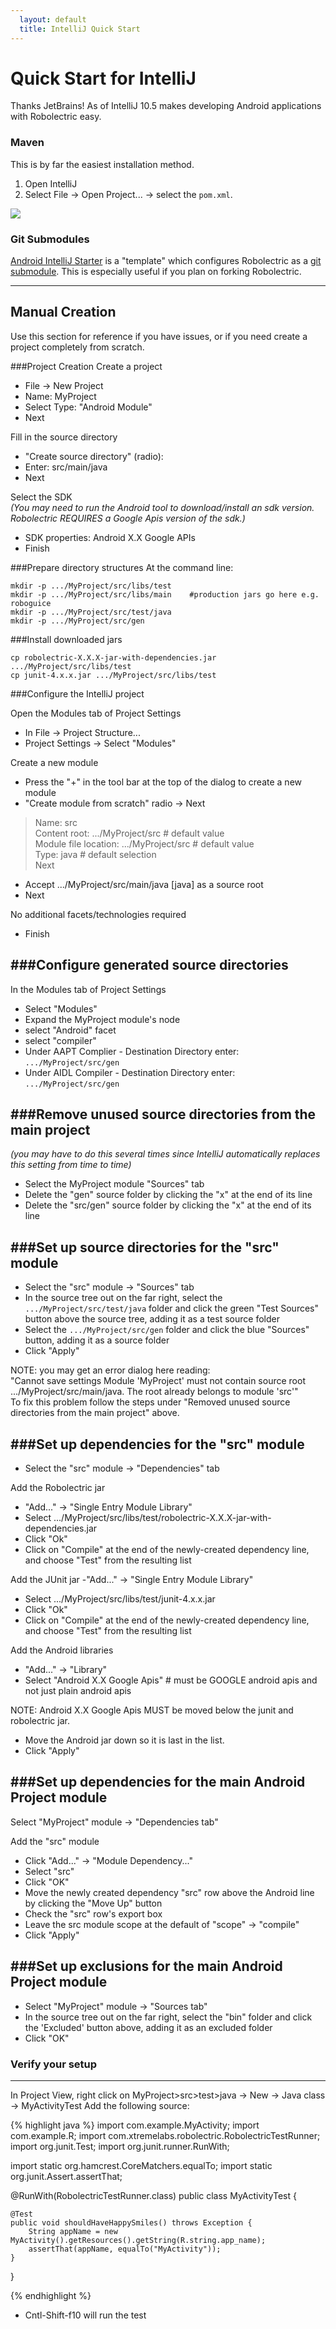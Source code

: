 ```yaml
---
  layout: default
  title: IntelliJ Quick Start
---
```


# Quick Start for IntelliJ
Thanks JetBrains! As of IntelliJ 10.5 makes developing Android applications with Robolectric easy.

### Maven
This is by far the easiest installation method.

1. Open IntelliJ
2. Select File &rarr; Open Project... &rarr; select the `pom.xml`.

![](images/intellij.jpg)

### Git Submodules
[Android IntelliJ Starter](https://github.com/pivotal/AndroidIntelliJStarter) is a "template" which configures Robolectric as a [git submodule](http://kernel.org/pub/software/scm/git/docs/git-submodule.html "git-submodule(1)"). This is especially useful if you plan on forking Robolectric.

------

## Manual Creation
Use this section for reference if you have issues, or if you need create a project completely from scratch.

###Project Creation
Create a project
- File &rarr; New Project
- Name: MyProject
- Select Type:  "Android Module"
- Next

Fill in the source directory
- "Create source directory" (radio):
- Enter: src/main/java
- Next

Select the SDK
_<br>(You may need to run the Android tool to download/install an sdk version. Robolectric REQUIRES a Google Apis version of the sdk.)_
- SDK properties: Android X.X Google APIs
- Finish

###Prepare directory structures
At the command line:

    mkdir -p .../MyProject/src/libs/test
    mkdir -p .../MyProject/src/libs/main    #production jars go here e.g. roboguice
    mkdir -p .../MyProject/src/test/java
    mkdir -p .../MyProject/src/gen

###Install downloaded jars

    cp robolectric-X.X.X-jar-with-dependencies.jar .../MyProject/src/libs/test
    cp junit-4.x.x.jar .../MyProject/src/libs/test

###Configure the IntelliJ project

Open the Modules tab of Project Settings
- In File &rarr; Project Structure...
- Project Settings &rarr; Select "Modules"

Create a new module
- Press the "+" in the tool bar at the top of the dialog to create a new module
- "Create module from scratch" radio &rarr; Next

> Name: src<br/>
> Content root: .../MyProject/src 	# default value<br/>
> Module file location: .../MyProject/src  	# default value<br/>
> Type: java  	# default selection<br/>
> Next

- Accept .../MyProject/src/main/java \[java\] as a source root
- Next<br>

No additional facets/technologies required

- Finish

###Configure generated source directories
-------------------------
In the Modules tab of Project Settings
- Select "Modules"
- Expand the MyProject module's node
- select "Android" facet
- select "compiler"
- Under AAPT Complier - Destination Directory enter: <code>.../MyProject/src/gen</code>
- Under AIDL Compiler - Destination Directory enter: <code>.../MyProject/src/gen</code>

###Remove unused source directories from the main project
------------------------------
_(you may have to do this several times since IntelliJ
automatically replaces this setting from time to time)_
- Select the MyProject module "Sources" tab
- Delete the "gen" source folder by clicking the "x" at the end of its line
- Delete the "src/gen" source folder by clicking the "x" at the end of its line

###Set up source directories for the "src" module
-------------------------------
- Select the "src" module &rarr; "Sources" tab
- In the source tree out on the far right, select the <code>.../MyProject/src/test/java</code>
folder and click the green "Test Sources" button above the source tree, adding it as a test source folder
- Select the <code>.../MyProject/src/gen</code> folder and click the blue "Sources" button, adding it as a source folder
- Click "Apply"

NOTE: you may get an error dialog here reading:<br>
"Cannot save settings   Module 'MyProject' must not contain source root .../MyProject/src/main/java.  The root already
belongs to module 'src'"<br>
To fix this problem follow the steps under "Removed unused source directories from the main project" above.

###Set up dependencies for the "src" module
-------------------------------
- Select the "src" module &rarr; "Dependencies" tab

Add the Robolectric jar
- "Add..." &rarr; "Single Entry Module Library"
- Select .../MyProject/src/libs/test/robolectric-X.X.X-jar-with-dependencies.jar
- Click "Ok"
- Click on "Compile" at the end of the newly-created dependency line, and choose "Test" from the resulting list

Add the JUnit jar
-"Add..." &rarr; "Single Entry Module Library"
- Select .../MyProject/src/libs/test/junit-4.x.x.jar
- Click "Ok"
- Click on "Compile" at the end of the newly-created dependency line, and choose "Test" from the resulting list

Add the Android libraries
- "Add..." &rarr; "Library"
- Select "Android X.X Google Apis"  # must be GOOGLE android apis and not just plain android apis

NOTE: Android X.X Google Apis MUST be moved below the junit and robolectric jar.
- Move the Android jar down so it is last in the list.
- Click "Apply"

###Set up dependencies for the main Android Project module
----------------------------
Select "MyProject" module &rarr; "Dependencies tab"

Add the "src" module
- Click "Add..." &rarr; "Module Dependency..."
- Select "src"
- Click "OK"
- Move the newly created dependency "src" row above the Android line by clicking the "Move Up" button
- Check the "src" row's export box
- Leave the src module scope at the default of "scope" &rarr; "compile"
- Click	"Apply"

###Set up exclusions for the main Android Project module
--------------------------------------------------------
- Select "MyProject" module &rarr; "Sources tab"
- In the source tree out on the far right, select the "bin" folder and click the 'Excluded' button above, adding it as an excluded folder
- Click "OK"

### Verify your setup
--------------------------------------------------------------------------------------------
In Project View, right click on MyProject>src>test>java &rarr; New &rarr; Java class &rarr;  MyActivityTest
Add the following source:

{% highlight java %}
import com.example.MyActivity;
import com.example.R;
import com.xtremelabs.robolectric.RobolectricTestRunner;
import org.junit.Test;
import org.junit.runner.RunWith;

import static org.hamcrest.CoreMatchers.equalTo;
import static org.junit.Assert.assertThat;

@RunWith(RobolectricTestRunner.class)
public class MyActivityTest {

    @Test
    public void shouldHaveHappySmiles() throws Exception {
        String appName = new MyActivity().getResources().getString(R.string.app_name);
        assertThat(appName, equalTo("MyActivity"));
    }
}

{% endhighlight %}

- Cntl-Shift-f10 will run the test

